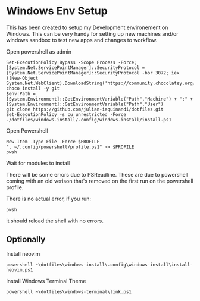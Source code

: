 # Windows Env Setup

This has been created to setup my Development environement on Windows. This can be very handy for setting up new machines and/or windows sandbox to test new apps and changes to workflow. 

Open powershell as admin

```
Set-ExecutionPolicy Bypass -Scope Process -Force; [System.Net.ServicePointManager]::SecurityProtocol = [System.Net.ServicePointManager]::SecurityProtocol -bor 3072; iex ((New-Object System.Net.WebClient).DownloadString('https://community.chocolatey.org/install.ps1'))
choco install -y git
$env:Path = [System.Environment]::GetEnvironmentVariable("Path","Machine") + ";" + [System.Environment]::GetEnvironmentVariable("Path","User") 
git clone https://github.com/julian-iaquinandi/dotfiles.git
Set-ExecutionPolicy -s cu unrestricted -Force
./dotfiles/windows-install/.config/windows-install/install.ps1
```

Open Powershell
```
New-Item -Type File -Force $PROFILE
". ~/.config/powershell/profile.ps1" >> $PROFILE
pwsh
```

Wait for modules to install 

There will be some errors due to PSReadline. These are due to powershell coming with an old verison that's removed on the first run on the powershell profile.

There is no actual error, if you run:

```
pwsh
```

it should reload the shell with no errors.


## Optionally

Install neovim
```
powershell ~\dotfiles\windows-install\.config\windows-install\install-neovim.ps1
```

Install Windows Terminal Theme
```
powershell ~\dotfiles\windows-terminal\link.ps1
```
